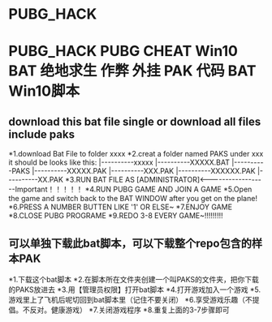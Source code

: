 # PUBG_HACK
PUBG_HACK PUBG CHEAT Win10 BAT 绝地求生  作弊 外挂 PAK 代码 BAT  Win10脚本
==========================================================================

download this bat file single or download all files include paks
--------------------------------------------------------------------------
*1.download Bat File to folder xxxx
*2.creat a folder named PAKS under xxx
       it should be looks like this:
     |----------xxxxx
                |----------XXXXX.BAT
                |----------PAKS
                          |----------XXXXX.PAK
                          |----------XXX.PAK
                          |----------XXXXXX.PAK
                          |----------XX.PAK
*3.RUN BAT FILE AS [ADMINISTRATOR]<------------------Important！！！！！
*4.RUN PUBG GAME AND JOIN A GAME
*5.Open the game and switch back to the BAT WINDOW after you get on the plane!
*6.PRESS A NUMBER BUTTEN LIKE  '1'  OR ELSE~
*7.ENJOY GAME
*8.CLOSE PUBG PROGRAME
*9.REDO 3-8 EVERY GAME~!!!!!!!!!

可以单独下载此bat脚本，可以下载整个repo包含的样本PAK
--------------------------------------------------------------------------
*1.下载这个bat脚本
*2.在脚本所在文件夹创建一个叫PAKS的文件夹，把你下载的PAKS放进去
*3.用【管理员权限】打开bat脚本
*4.打开游戏加入一个游戏
*5.游戏里上了飞机后呢切回到bat脚本里（记住不要关闭）
*6.享受游戏乐趣（不提倡。不反对。健康游戏）
*7.关闭游戏程序
*8.重复上面的3-7步骤即可



